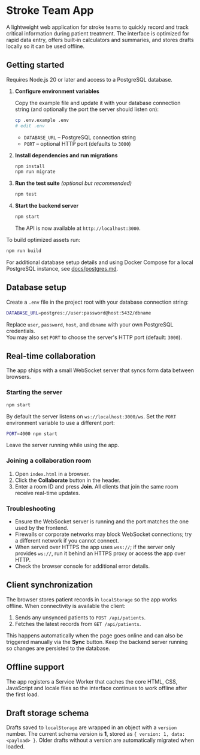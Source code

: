 # Stroke Team App

A lightweight web application for stroke teams to quickly record and
track critical information during patient treatment. The interface is
optimized for rapid data entry, offers built‑in calculators and summaries,
and stores drafts locally so it can be used offline.

## Getting started

Requires Node.js 20 or later and access to a PostgreSQL database.

1. **Configure environment variables**

   Copy the example file and update it with your database connection string (and optionally the port the server should listen on):

   ```sh
   cp .env.example .env
   # edit .env
   ```

   - `DATABASE_URL` – PostgreSQL connection string
   - `PORT` – optional HTTP port (defaults to `3000`)

2. **Install dependencies and run migrations**

   ```sh
   npm install
   npm run migrate
   ```

3. **Run the test suite** *(optional but recommended)*

   ```sh
   npm test
   ```

4. **Start the backend server**

   ```sh
   npm start
   ```

   The API is now available at `http://localhost:3000`.

To build optimized assets run:

```sh
npm run build
```

For additional database setup details and using Docker Compose for a local PostgreSQL instance, see [docs/postgres.md](docs/postgres.md).

## Database setup

Create a `.env` file in the project root with your database connection string:

```sh
DATABASE_URL=postgres://user:password@host:5432/dbname
```

Replace `user`, `password`, `host`, and `dbname` with your own PostgreSQL credentials.  
You may also set `PORT` to choose the server's HTTP port (default: `3000`).

## Real-time collaboration

The app ships with a small WebSocket server that syncs form data between browsers.

### Starting the server

```sh
npm start
```

By default the server listens on `ws://localhost:3000/ws`. Set the `PORT` environment variable to use a different port:

```sh
PORT=4000 npm start
```

Leave the server running while using the app.

### Joining a collaboration room

1. Open `index.html` in a browser.
2. Click the **Collaborate** button in the header.
3. Enter a room ID and press **Join**. All clients that join the same room receive real-time updates.

### Troubleshooting

* Ensure the WebSocket server is running and the port matches the one used by the frontend.
* Firewalls or corporate networks may block WebSocket connections; try a different network if you cannot connect.
* When served over HTTPS the app uses `wss://`; if the server only provides `ws://`, run it behind an HTTPS proxy or access the app over HTTP.
* Check the browser console for additional error details.

## Client synchronization

The browser stores patient records in `localStorage` so the app works offline.
When connectivity is available the client:

1. Sends any unsynced patients to `POST /api/patients`.
2. Fetches the latest records from `GET /api/patients`.

This happens automatically when the page goes online and can also be triggered
manually via the **Sync** button. Keep the backend server running so changes
are persisted to the database.

## Offline support

The app registers a Service Worker that caches the core HTML, CSS, JavaScript
and locale files so the interface continues to work offline after the first
load.

## Draft storage schema

Drafts saved to `localStorage` are wrapped in an object with a `version`
number. The current schema version is **1**, stored as
`{ version: 1, data: <payload> }`. Older drafts without a version are
automatically migrated when loaded.
